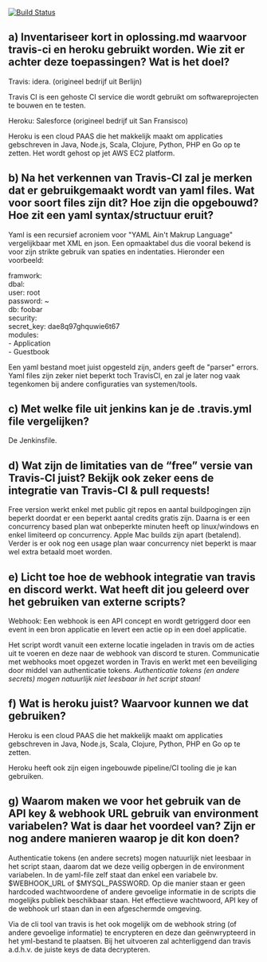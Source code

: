 [![Build Status](https://travis-ci.com/IneMentenPXL/OpsDev_calculator.svg?branch=main)](https://travis-ci.com/IneMentenPXL/OpsDev_calculator)

## a) Inventariseer kort in oplossing.md waarvoor travis-ci en heroku gebruikt worden. Wie zit er achter deze toepassingen? Wat is het doel?

Travis: idera. (origineel bedrijf uit Berlijn)

Travis CI is een gehoste CI service die wordt gebruikt om softwareprojecten te bouwen en te testen.

Heroku: Salesforce (origineel bedrijf uit San Fransisco)

Heroku is een cloud PAAS die het makkelijk maakt om applicaties gebschreven in Java, Node.js, Scala, Clojure, Python, PHP en Go op te zetten. Het wordt gehost op jet AWS EC2 platform.

## b) Na het verkennen van Travis-CI zal je merken dat er gebruikgemaakt wordt van yaml files. Wat voor soort files zijn dit? Hoe zijn die opgebouwd? Hoe zit een yaml syntax/structuur eruit?

Yaml is een recursief acroniem voor "YAML Ain't Makrup Language" vergelijkbaar met XML en json. Een opmaaktabel dus die vooral bekend is voor zijn strikte gebruik van spaties en indentaties. 
Hieronder een voorbeeld:

framwork:  
  dbal:  
    user: root  
    password: ~  
    db: foobar  
  security:  
    secret_key: dae8q97ghquwie6t67  
  modules:  
    - Application  
    - Guestbook  
    
Een yaml bestand moet juist opgesteld zijn, anders geeft de "parser" errors. Yaml files zijn zeker niet beperkt toch TravisCI, en zal je later nog vaak tegenkomen bij andere configuraties van systemen/tools. 

## c) Met welke file uit jenkins kan je de .travis.yml file vergelijken?

De Jenkinsfile.

## d) Wat zijn de limitaties van de “free” versie van Travis-CI juist? Bekijk ook zeker eens de integratie van Travis-CI & pull requests!

Free version werkt enkel met public git repos en aantal buildpogingen zijn beperkt doordat er een beperkt aantal credits gratis zijn. Daarna is er een concurrency based plan wat onbeperkte minuten heeft op linux/windows en enkel limiteerd op concurrency. Apple Mac builds zijn apart (betalend).
Verder is er ook nog een usage plan waar concurrency niet beperkt is maar wel extra betaald moet worden.

## e) Licht toe hoe de webhook integratie van travis en discord werkt. Wat heeft dit jou geleerd over het gebruiken van externe scripts?

Webhook: Een webhook is een API concept en wordt getriggerd door een event in een bron applicatie en levert een actie op in een doel applicatie.

Het script wordt vanuit een externe locatie ingeladen in travis om de acties uit te voeren en deze naar de webhook van discord te sturen. Communicatie met webhooks moet opgezet worden in Travis en werkt met een beveiliging door middel van authenticatie tokens.
_Authenticatie tokens (en andere secrets) mogen natuurlijk niet leesbaar in het script staan!_

## f) Wat is heroku juist? Waarvoor kunnen we dat gebruiken?

Heroku is een cloud PAAS die het makkelijk maakt om applicaties gebschreven in Java, Node.js, Scala, Clojure, Python, PHP en Go op te zetten.

Heroku heeft ook zijn eigen ingebouwde pipeline/CI tooling die je kan gebruiken.

## g) Waarom maken we voor het gebruik van de API key & webhook URL gebruik van environment variabelen? Wat is daar het voordeel van? Zijn er nog andere manieren waarop je dit kon doen?

Authenticatie tokens (en andere secrets) mogen natuurlijk niet leesbaar in het script staan, daarom dat we deze veilig opbergen in de environment variabelen. In de yaml-file zelf staat dan enkel een variabele bv. $WEBHOOK_URL of $MYSQL_PASSWORD. Op die manier staan er geen hardcoded wachtwoordene of andere gevoelige informatie in de scripts die mogelijks publiek beschikbaar staan. Het effectieve wachtwoord, API key of de webhook url staan dan in een afgeschermde omgeving.

Via de cli tool van travis is het ook mogelijk om de webhook string (of andere gevoelige informatie) te encrypteren en deze dan geënwrypteerd in het yml-bestand te plaatsen. Bij het uitvoeren zal achterliggend dan travis a.d.h.v. de juiste keys de data decrypteren.
